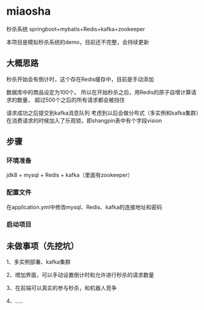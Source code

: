 # miaosha
秒杀系统 springboot+mybatis+Redis+kafka+zookeeper

本项目是模拟秒杀系统的demo，目前还不完整，会持续更新

## 大概思路
秒杀开始会有倒计时，这个存在Redis缓存中，目前是手动添加

数据库中的商品设定为100个。
所以在开始秒杀之后，用Redis的原子自增计算请求的数量，
超过500个之后的所有请求都会被挡住

请求成功之后提交到kafka消息队列
考虑到以后会做分布式（多实例和kafka集群）在消费请求的时候加入了乐观锁，即shangpin表中有个字段vision

## 步骤

### 环境准备

jdk8 + mysql + Redis + kafka（里面有zookeeper）

### 配置文件
在application.yml中修改mysql、Redis、kafka的连接地址和密码

### 启动项目


## 未做事项（先挖坑）

1、多实例部署、kafka集群

2、增加界面，可以手动设置倒计时和允许进行秒杀的请求数量

3、在前端可以真实的参与秒杀，和机器人竞争

4、.....

